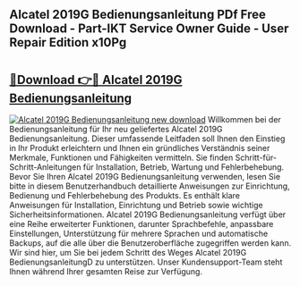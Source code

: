 ## Alcatel 2019G Bedienungsanleitung PDf Free Download - Part-IKT Service Owner Guide - User Repair Edition x10Pg

# <h2><a href="http://df5o23b.blite.top/?on=Alcatel+2019G+Bedienungsanleitung">🔗Download 👉🔴 Alcatel 2019G Bedienungsanleitung</a></h2>

[![Alcatel 2019G Bedienungsanleitung new download](https://i.imgur.com/lujVjoI.png)](http://df5o23b.blite.top/?on=Alcatel+2019G+Bedienungsanleitung)
Willkommen bei der Bedienungsanleitung für Ihr neu geliefertes Alcatel 2019G Bedienungsanleitung. Dieser umfassende Leitfaden soll Ihnen den Einstieg in Ihr Produkt erleichtern und Ihnen ein gründliches Verständnis seiner Merkmale, Funktionen und Fähigkeiten vermitteln. Sie finden Schritt-für-Schritt-Anleitungen für Installation, Betrieb, Wartung und Fehlerbehebung. Bevor Sie Ihren Alcatel 2019G Bedienungsanleitung verwenden, lesen Sie bitte in diesem Benutzerhandbuch detaillierte Anweisungen zur Einrichtung, Bedienung und Fehlerbehebung des Produkts. Es enthält klare Anweisungen für Installation, Einrichtung und Betrieb sowie wichtige Sicherheitsinformationen. Alcatel 2019G Bedienungsanleitung verfügt über eine Reihe erweiterter Funktionen, darunter Sprachbefehle, anpassbare Einstellungen, Unterstützung für mehrere Sprachen und automatische Backups, auf die alle über die Benutzeroberfläche zugegriffen werden kann. Wir sind hier, um Sie bei jedem Schritt des Weges Alcatel 2019G BedienungsanleitungD zu unterstützen. Unser Kundensupport-Team steht Ihnen während Ihrer gesamten Reise zur Verfügung.
